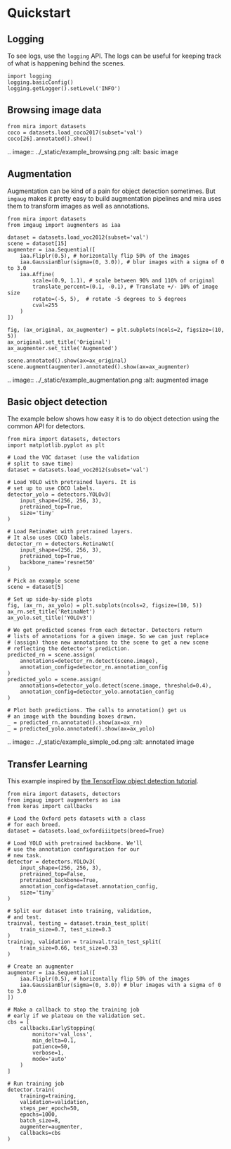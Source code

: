 # Quickstart

## Logging
To see logs, use the `logging` API. The logs can be
useful for keeping track of what is happening behind
the scenes.

```
import logging
logging.basicConfig()
logging.getLogger().setLevel('INFO')
```

## Browsing image data

```
from mira import datasets
coco = datasets.load_coco2017(subset='val')
coco[26].annotated().show()
```

.. image:: ../_static/example_browsing.png
    :alt: basic image


## Augmentation
Augmentation can be kind of a pain for
object detection sometimes. But `imgaug` makes
it pretty easy to build augmentation pipelines
and mira uses them to transform images as well
as annotations.

```
from mira import datasets
from imgaug import augmenters as iaa

dataset = datasets.load_voc2012(subset='val')
scene = dataset[15]
augmenter = iaa.Sequential([
    iaa.Fliplr(0.5), # horizontally flip 50% of the images
    iaa.GaussianBlur(sigma=(0, 3.0)), # blur images with a sigma of 0 to 3.0
    iaa.Affine(
        scale=(0.9, 1.1), # scale between 90% and 110% of original
        translate_percent=(0.1, -0.1), # Translate +/- 10% of image size
        rotate=(-5, 5),  # rotate -5 degrees to 5 degrees
        cval=255
    )
])

fig, (ax_original, ax_augmenter) = plt.subplots(ncols=2, figsize=(10, 5))
ax_original.set_title('Original')
ax_augmenter.set_title('Augmented')

scene.annotated().show(ax=ax_original)
scene.augment(augmenter).annotated().show(ax=ax_augmenter)
```

.. image:: ../_static/example_augmentation.png
    :alt: augmented image


## Basic object detection

The example below shows how easy it is to
do object detection using the common API
for detectors.

```
from mira import datasets, detectors
import matplotlib.pyplot as plt

# Load the VOC dataset (use the validation
# split to save time)
dataset = datasets.load_voc2012(subset='val')

# Load YOLO with pretrained layers. It is
# set up to use COCO labels.
detector_yolo = detectors.YOLOv3(
    input_shape=(256, 256, 3),
    pretrained_top=True,
    size='tiny'
)

# Load RetinaNet with pretrained layers.
# It also uses COCO labels.
detector_rn = detectors.RetinaNet(
    input_shape=(256, 256, 3),
    pretrained_top=True,
    backbone_name='resnet50'
)

# Pick an example scene
scene = dataset[5]

# Set up side-by-side plots
fig, (ax_rn, ax_yolo) = plt.subplots(ncols=2, figsize=(10, 5))
ax_rn.set_title('RetinaNet')
ax_yolo.set_title('YOLOv3')

# We get predicted scenes from each detector. Detectors return
# lists of annotations for a given image. So we can just replace
# (assign) those new annotations to the scene to get a new scene
# reflecting the detector's prediction.
predicted_rn = scene.assign(
    annotations=detector_rn.detect(scene.image),
    annotation_config=detector_rn.annotation_config
)
predicted_yolo = scene.assign(
    annotations=detector_yolo.detect(scene.image, threshold=0.4),
    annotation_config=detector_yolo.annotation_config
)

# Plot both predictions. The calls to annotation() get us
# an image with the bounding boxes drawn.
_ = predicted_rn.annotated().show(ax=ax_rn)
_ = predicted_yolo.annotated().show(ax=ax_yolo)
```

.. image:: ../_static/example_simple_od.png
    :alt: annotated image

## Transfer Learning
This example inspired by [the TensorFlow object detection tutorial](https://github.com/tensorflow/models/blob/master/research/object_detection/g3doc/running_pets.md).

```
from mira import datasets, detectors
from imgaug import augmenters as iaa
from keras import callbacks

# Load the Oxford pets datasets with a class
# for each breed.
dataset = datasets.load_oxfordiiitpets(breed=True)

# Load YOLO with pretrained backbone. We'll
# use the annotation configuration for our
# new task.
detector = detectors.YOLOv3(
    input_shape=(256, 256, 3),
    pretrained_top=False,
    pretrained_backbone=True,
    annotation_config=dataset.annotation_config,
    size='tiny'
)

# Split our dataset into training, validation,
# and test.
trainval, testing = dataset.train_test_split(
    train_size=0.7, test_size=0.3
)
training, validation = trainval.train_test_split(
    train_size=0.66, test_size=0.33
)

# Create an augmenter
augmenter = iaa.Sequential([
    iaa.Fliplr(0.5), # horizontally flip 50% of the images
    iaa.GaussianBlur(sigma=(0, 3.0)) # blur images with a sigma of 0 to 3.0
])

# Make a callback to stop the training job
# early if we plateau on the validation set.
cbs = [
    callbacks.EarlyStopping(
        monitor='val_loss',
        min_delta=0.1,
        patience=50,
        verbose=1,
        mode='auto'
    )
]

# Run training job
detector.train(
    training=training,
    validation=validation,
    steps_per_epoch=50,
    epochs=1000,
    batch_size=8,
    augmenter=augmenter,
    callbacks=cbs
)
```